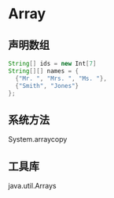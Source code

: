 # Array

## 声明数组
```java
String[] ids = new Int[7]
String[][] names = {
  {"Mr. ", "Mrs. ", "Ms. "},
  {"Smith", "Jones"}
};
```



## 系统方法
System.arraycopy


## 工具库
 java.util.Arrays